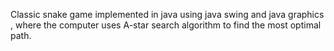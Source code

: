 Classic snake game implemented in java using java swing and java graphics , where the computer uses A-star search algorithm to find the most optimal path.
